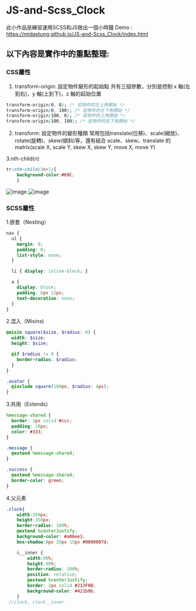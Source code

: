 # JS-and-Scss_Clock
此小作品是練習運用SCSS和JS做出一個小時鐘
Demo : https://midastung.github.io/JS-and-Scss_Clock/index.html

## 以下內容是實作中的重點整理:
### CSS屬性
1. transform-origin: 設定物件變形的起始點
共有三個參數，分別是控制 x 軸(左到右)，y 軸(上到下)，z 軸的起始位置
```css
transform-origin(0, 0); /* 從物件的左上角開始 */
transform-origin(0, 100); /* 從物件的左下角開始 */
transform-origin(100, 0); /* 從物件的上角開始 */
transform-origin(100, 100); /* 從物件的右下角開始 */
```
2. transform: 設定物件的變形種類
常用包括translate(位移)、scale(縮放)、rotate(旋轉)、skew(傾斜)等，還有結合 scale、skew、translate 的 matrix(scale X, scale Y, skew X, skew Y, move X, move Y)

3.nth-child(n)
```css
tr:nth-child(3n+1){
	background-color:#69C;
	}
```
![image](http://csscoke.com/wp-content/uploads/2013/09/table_nth-child3n.png)
![image](http://csscoke.com/wp-content/uploads/2013/09/nth-child_demo.png)

### SCSS屬性
1.嵌套（Nesting）
```Scss
nav {
  ul {
    margin: 0;
    padding: 0;
    list-style: none;
  }

  li { display: inline-block; }

  a {
    display: block;
    padding: 6px 12px;
    text-decoration: none;
  }
}
```
2.混入（Mixins)
```Scss
@mixin square($size, $radius: 0) {
  width: $size;
  height: $size;

  @if $radius != 0 {
    border-radius: $radius;
  }
}

.avatar {
  @include square(100px, $radius: 4px);
}
```
3.共用（Extends）
```Scss
%message-shared {
  border: 1px solid #ccc;
  padding: 10px;
  color: #333;
}

.message {
  @extend %message-shared;
}

.success {
  @extend %message-shared;
  border-color: green;
}

```
4.父元素
```Scss
.clock{
    width:350px;
    height:350px;
    border-radius: 100%;
    @extend %centerJustify;
    background-color: #a06ee1;
    box-shadow:8px 20px 15px #0000007d;

    &__inner {
        width:90%;
        height:90%;
        border-radius: 100%;
        position: relative;
        @extend %centerJustify;
        border: 2px solid #212F0B;
        background-color: #421b9b;
    }
 //clock, clock__inner
```
